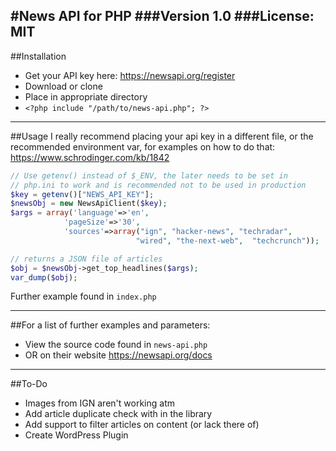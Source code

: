 #News API for PHP
###Version 1.0
###License: MIT
---

##Installation
- Get your API key here: https://newsapi.org/register
- Download or clone 
- Place in appropriate directory
- `<?php include "/path/to/news-api.php"; ?>`
---

##Usage
I really recommend placing your api key in a different file, or the recommended environment var, for examples on how to do that: https://www.schrodinger.com/kb/1842
```php
// Use getenv() instead of $_ENV, the later needs to be set in
// php.ini to work and is recommended not to be used in production
$key = getenv()["NEWS_API_KEY"];
$newsObj = new NewsApiClient($key);
$args = array('language'=>'en',
	        'pageSize'=>'30',
            'sources'=>array("ign", "hacker-news", "techradar",
                            "wired", "the-next-web",  "techcrunch"));

// returns a JSON file of articles
$obj = $newsObj->get_top_headlines($args);
var_dump($obj);
```
Further example found in `index.php`

---

##For a list of further examples and parameters:
- View the source code found in `news-api.php`
- OR on their website https://newsapi.org/docs
---
##To-Do
- Images from IGN aren't working atm
- Add article duplicate check with in the library
- Add support to filter articles on content (or lack there of)
- Create WordPress Plugin